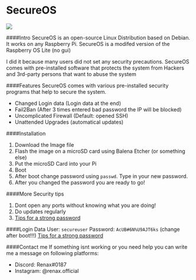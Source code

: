 # SecureOS

![](https://cdn.discordapp.com/attachments/825669056719355908/836550783066701824/SecureOS_Black.png)

####Intro
SecureOS is an open-source Linux Distribution based on Debian.
It works on any Raspberry Pi.
SecureOS is a modifed version of the Raspberry OS Lite (no gui)

I did it because many users did not set any security precautions. SecureOS comes with pre-installed software that protects the system from Hackers and 3rd-party persons that want to abuse the system

####Features
SecureOS comes with various pre-installed security programs that help to secure the system.

- Changed Login data (Login data at the end)
- Fail2Ban (After 3 times entered bad password the IP will be blocked)
- Uncomplicated Firewall (Default: opened SSH)
- Unattended Upgrades (automatical updates)

####Installation
1. Download the Image file
2. Flash the image on a microSD card using Balena Etcher (or something else)
3. Put the microSD Card into your Pi
4. Boot
5. After boot change password using `passwd`. Type in your new password.
6. After you changed the password you are ready to go!

####More Security tips
1. Dont open any ports without knowing what you are doing!
2. Do updates regularly
3. [Tips for a strong password](https://its.lafayette.edu/policies/strongpasswords/ "Tips for a strong password")

####Login Data
User: `secureuser`
Password: `AcUB#6N%U9AJT6ks` (change after boot!!!)
[Tips for a strong password](https://its.lafayette.edu/policies/strongpasswords/ "Tips for a strong password")

####Contact me
If something isnt working or you need help you can write me a message on following platforms:

- Discord: Renax#0187
- Instagram: @renax.official
